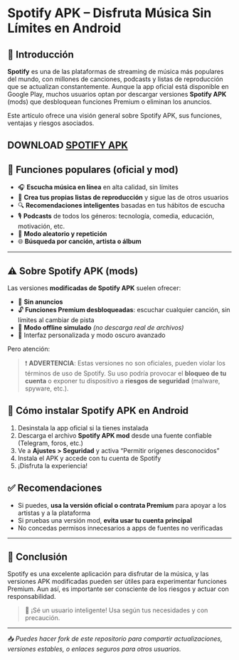 # Spotify APK – Disfruta Música Sin Límites en Android

## 🎯 Introducción

**Spotify** es una de las plataformas de streaming de música más populares del mundo, con millones de canciones, podcasts y listas de reproducción que se actualizan constantemente. Aunque la app oficial está disponible en Google Play, muchos usuarios optan por descargar versiones **Spotify APK** (mods) que desbloquean funciones Premium o eliminan los anuncios.

Este artículo ofrece una visión general sobre Spotify APK, sus funciones, ventajas y riesgos asociados.

DOWNLOAD [SPOTIFY APK](https://spotify.modilimitado.io/)
---

## 🚀 Funciones populares (oficial y mod)

- 🎧 **Escucha música en línea** en alta calidad, sin límites
- 📂 **Crea tus propias listas de reproducción** y sigue las de otros usuarios
- 🔍 **Recomendaciones inteligentes** basadas en tus hábitos de escucha
- 🎙️ **Podcasts** de todos los géneros: tecnología, comedia, educación, motivación, etc.
- 🔁 **Modo aleatorio y repetición**
- 🌐 **Búsqueda por canción, artista o álbum**

---

## ⚠️ Sobre Spotify APK (mods)

Las versiones **modificadas de Spotify APK** suelen ofrecer:

- 🚫 **Sin anuncios**
- 🔓 **Funciones Premium desbloqueadas**: escuchar cualquier canción, sin límites al cambiar de pista
- 📲 **Modo offline simulado** *(no descarga real de archivos)*
- 🌈 Interfaz personalizada y modo oscuro avanzado

Pero atención:

> ❗ **ADVERTENCIA**: Estas versiones no son oficiales, pueden violar los términos de uso de Spotify. Su uso podría provocar el **bloqueo de tu cuenta** o exponer tu dispositivo a **riesgos de seguridad** (malware, spyware, etc.).


## 📲 Cómo instalar Spotify APK en Android

1. Desinstala la app oficial si la tienes instalada
2. Descarga el archivo **Spotify APK mod** desde una fuente confiable (Telegram, foros, etc.)
3. Ve a **Ajustes > Seguridad** y activa “Permitir orígenes desconocidos”
4. Instala el APK y accede con tu cuenta de Spotify
5. ¡Disfruta la experiencia!

## ✅ Recomendaciones

- Si puedes, **usa la versión oficial o contrata Premium** para apoyar a los artistas y a la plataforma
- Si pruebas una versión mod, **evita usar tu cuenta principal**
- No concedas permisos innecesarios a apps de fuentes no verificadas

---

## 📌 Conclusión

Spotify es una excelente aplicación para disfrutar de la música, y las versiones APK modificadas pueden ser útiles para experimentar funciones Premium. Aun así, es importante ser consciente de los riesgos y actuar con responsabilidad.

> 🧠 ¡Sé un usuario inteligente! Usa según tus necesidades y con precaución.

---

📥 *Puedes hacer fork de este repositorio para compartir actualizaciones, versiones estables, o enlaces seguros para otros usuarios.*

